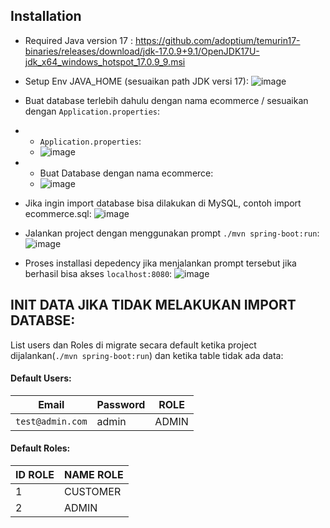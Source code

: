 ## Installation
- Required Java version 17 : https://github.com/adoptium/temurin17-binaries/releases/download/jdk-17.0.9+9.1/OpenJDK17U-jdk_x64_windows_hotspot_17.0.9_9.msi

- Setup Env JAVA_HOME (sesuaikan path JDK versi 17):
![image](https://github.com/velmanharefa/TubesDikaosan/assets/78690451/dbe81973-00eb-4c76-877d-aedf1efbddb6)
- Buat database terlebih dahulu dengan nama ecommerce / sesuaikan dengan `Application.properties`:
- - `Application.properties`:
  - ![image](https://github.com/velmanharefa/TubesDikaosan/assets/78690451/879f2613-95f4-4971-b1e6-299eabf76a83)

- - Buat Database dengan nama ecommerce:
  - ![image](https://github.com/velmanharefa/TubesDikaosan/assets/78690451/41a9a728-081a-4cc5-a46b-27b090b19bff)

- Jika ingin import database bisa dilakukan di MySQL, contoh import ecommerce.sql:
  ![image](https://github.com/velmanharefa/TubesDikaosan/assets/78690451/771a3c05-deaf-46a0-9df1-129186c8b502)

- Jalankan project dengan menggunakan prompt `./mvn spring-boot:run`:
  ![image](https://github.com/velmanharefa/TubesDikaosan/assets/78690451/0b188e64-d58b-468a-b4cf-9c89c54c8a3a)

- Proses installasi depedency jika menjalankan prompt tersebut jika berhasil bisa akses `localhost:8080`:
  ![image](https://github.com/velmanharefa/TubesDikaosan/assets/78690451/368233c1-2f38-436e-a590-e6c47f2c576d)




## INIT DATA JIKA TIDAK MELAKUKAN IMPORT DATABSE:
List users dan Roles di migrate secara default ketika project dijalankan(`./mvn spring-boot:run`) dan ketika table tidak ada data:

#### Default Users:
| Email  | Password | ROLE|
| ------------- | ------------- |-------------|
| `test@admin.com`  | admin  | ADMIN |

#### Default Roles:
| ID ROLE  | NAME ROLE |
| ------------- | ------------- |
| 1 | CUSTOMER |
| 2 | ADMIN |
